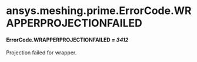 # ansys.meshing.prime.ErrorCode.WRAPPERPROJECTIONFAILED

#### ErrorCode.WRAPPERPROJECTIONFAILED *= 3412*

Projection failed for wrapper.

<!-- !! processed by numpydoc !! -->

